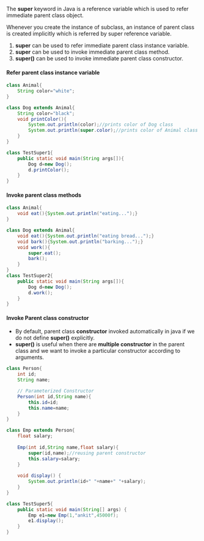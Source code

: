 The **super** keyword in Java is a reference variable which is used to refer immediate parent class object.

Whenever you create the instance of subclass, an instance of parent class is created implicitly which is referred by super reference variable.

1. **super** can be used to refer immediate parent class instance variable.
2. **super** can be used to invoke immediate parent class method.
3. **super()** can be used to invoke immediate parent class constructor.

#### Refer parent class instance variable
```java
class Animal{  
	String color="white";  
}  

class Dog extends Animal{  
	String color="black";  
	void printColor(){  
		System.out.println(color);//prints color of Dog class  
		System.out.println(super.color);//prints color of Animal class  
	}  
}  

class TestSuper1{  
	public static void main(String args[]){  
		Dog d=new Dog();  
		d.printColor();  
	}
}  
```

#### Invoke parent class methods
```java
class Animal{  
	void eat(){System.out.println("eating...");}  
}  

class Dog extends Animal{  
	void eat(){System.out.println("eating bread...");}  
	void bark(){System.out.println("barking...");}  
	void work(){  
		super.eat();  
		bark();  
	}  
}  
class TestSuper2{  
	public static void main(String args[]){  
		Dog d=new Dog();  
		d.work();  
	}
}  
```

#### **Invoke Parent class constructor**

- By default, parent class **constructor** invoked automatically in java if we do not define **super()** explicitly.
- **super()** is useful when there are **multiple constructor** in the parent class and we want to invoke a particular constructor according to arguments.

```java
class Person{  
	int id;  
	String name;

	// Parameterized Constructor
	Person(int id,String name){  
		this.id=id;  
		this.name=name;  
	}  
}  

class Emp extends Person{  
	float salary; 
	 
	Emp(int id,String name,float salary){  
		super(id,name);//reusing parent constructor  
		this.salary=salary;  
	}
	  
	void display() { 
		System.out.println(id+" "+name+" "+salary);
	}  
}  

class TestSuper5{  
	public static void main(String[] args) {  
		Emp e1=new Emp(1,"ankit",45000f);  
		e1.display();  
	}
}  
```